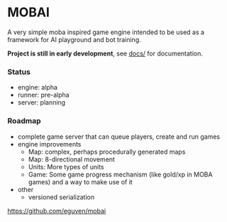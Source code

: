 # MOBAI

A very simple moba inspired game engine intended to be used as a framework for
AI playground and bot training.

**Project is still in early development**, see [docs/](https://github.com/eguven/mobai/tree/master/docs) for documentation.

### Status

* engine: alpha
* runner: pre-alpha
* server: planning

### Roadmap

* complete game server that can queue players, create and run games
* engine improvements
    * Map: complex, perhaps procedurally generated maps
    * Map: 8-directional movement
    * Units: More types of units
    * Game: Some game progress mechanism (like gold/xp in MOBA games) and a way to make use of it
* other
    * versioned serialization


https://github.com/eguven/mobai

